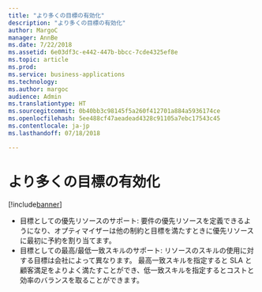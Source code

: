 ```yaml
---
title: "より多くの目標の有効化"
description: "より多くの目標の有効化"
author: MargoC
manager: AnnBe
ms.date: 7/22/2018
ms.assetid: 6e03df3c-e442-447b-bbcc-7cde4325ef8e
ms.topic: article
ms.prod: 
ms.service: business-applications
ms.technology: 
ms.author: margoc
audience: Admin
ms.translationtype: HT
ms.sourcegitcommit: 0b40bb3c98145f5a260f412701a884a5936174ce
ms.openlocfilehash: 5ee488cf47aeadead4328c91105a7ebc17543c45
ms.contentlocale: ja-jp
ms.lasthandoff: 07/18/2018

---
```


#  <a name="enable-more-objectives"></a>より多くの目標の有効化 

[!include[banner](../../../../includes/banner.md)]

-   目標としての優先リソースのサポート: 要件の優先リソースを定義できるようになり、オプティマイザーは他の制約と目標を満たすときに優先リソースに最初に予約を割り当てます。
-   目標としての最高/最低一致スキルのサポート: リソースのスキルの使用に対する目標は会社によって異なります。 最高一致スキルを指定すると SLA と顧客満足をよりよく満たすことができ、低一致スキルを指定するとコストと効率のバランスを取ることができます。


